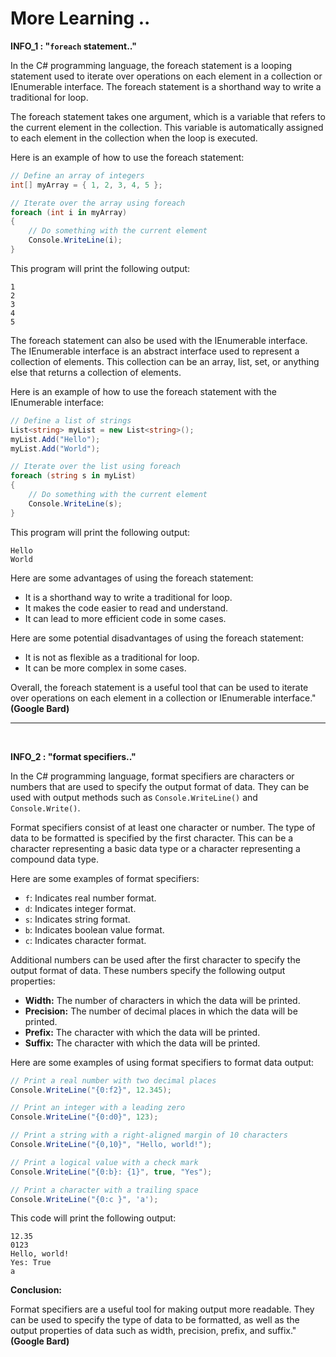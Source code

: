 # More Learning ..

**INFO_1 : "`foreach` statement.."**

In the C# programming language, the foreach statement is a looping statement used to iterate over operations on each element in a collection or IEnumerable interface. The foreach statement is a shorthand way to write a traditional for loop.

The foreach statement takes one argument, which is a variable that refers to the current element in the collection. This variable is automatically assigned to each element in the collection when the loop is executed.

Here is an example of how to use the foreach statement:

```c#
// Define an array of integers
int[] myArray = { 1, 2, 3, 4, 5 };

// Iterate over the array using foreach
foreach (int i in myArray)
{
    // Do something with the current element
    Console.WriteLine(i);
}
```

This program will print the following output:

```
1
2
3
4
5
```

The foreach statement can also be used with the IEnumerable interface. The IEnumerable interface is an abstract interface used to represent a collection of elements. This collection can be an array, list, set, or anything else that returns a collection of elements.

Here is an example of how to use the foreach statement with the IEnumerable interface:

```c#
// Define a list of strings
List<string> myList = new List<string>();
myList.Add("Hello");
myList.Add("World");

// Iterate over the list using foreach
foreach (string s in myList)
{
    // Do something with the current element
    Console.WriteLine(s);
}
```

This program will print the following output:

```
Hello
World
```

Here are some advantages of using the foreach statement:

- It is a shorthand way to write a traditional for loop.
- It makes the code easier to read and understand.
- It can lead to more efficient code in some cases.

Here are some potential disadvantages of using the foreach statement:

- It is not as flexible as a traditional for loop.
- It can be more complex in some cases.

Overall, the foreach statement is a useful tool that can be used to iterate over operations on each element in a collection or IEnumerable interface." **(Google Bard)**

---

<br>

**INFO_2 : "format specifiers.."**

In the C# programming language, format specifiers are characters or numbers that are used to specify the output format of data. They can be used with output methods such as `Console.WriteLine()` and `Console.Write()`.

Format specifiers consist of at least one character or number. The type of data to be formatted is specified by the first character. This can be a character representing a basic data type or a character representing a compound data type.

Here are some examples of format specifiers:

- `f`: Indicates real number format.
- `d`: Indicates integer format.
- `s`: Indicates string format.
- `b`: Indicates boolean value format.
- `c`: Indicates character format.

Additional numbers can be used after the first character to specify the output format of data. These numbers specify the following output properties:

- **Width:** The number of characters in which the data will be printed.
- **Precision:** The number of decimal places in which the data will be printed.
- **Prefix:** The character with which the data will be printed.
- **Suffix:** The character with which the data will be printed.

Here are some examples of using format specifiers to format data output:

```c#
// Print a real number with two decimal places
Console.WriteLine("{0:f2}", 12.345);

// Print an integer with a leading zero
Console.WriteLine("{0:d0}", 123);

// Print a string with a right-aligned margin of 10 characters
Console.WriteLine("{0,10}", "Hello, world!");

// Print a logical value with a check mark
Console.WriteLine("{0:b}: {1}", true, "Yes");

// Print a character with a trailing space
Console.WriteLine("{0:c }", 'a');
```

This code will print the following output:

```
12.35
0123
Hello, world!
Yes: True
a
```

**Conclusion:**

Format specifiers are a useful tool for making output more readable. They can be used to specify the type of data to be formatted, as well as the output properties of data such as width, precision, prefix, and suffix." **(Google Bard)**
